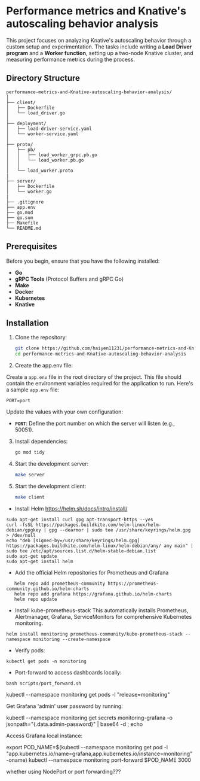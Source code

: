 # Performance metrics and Knative's autoscaling behavior analysis

This project focuses on analyzing Knative's autoscaling behavior through a custom setup and experimentation. The tasks include writing a **Load Driver program** and a **Worker function**, setting up a two-node Knative cluster, and measuring performance metrics during the process.

## Directory Structure

```plaintext
performance-metrics-and-Knative-autoscaling-behavior-analysis/
│
├── client/
│   ├── Dockerfile
│   └── load_driver.go
│
├── deployment/
│   ├── load-driver-service.yaml
│   └── worker-service.yaml
│
├── proto/
│   ├── pb/
│   │   ├── load_worker_grpc.pb.go
│   │   └── load_worker.pb.go
│   │
│   └── load_worker.proto
|
├── server/
│   ├── Dockerfile
│   └── worker.go
|
├── .gitignore
├── app.env
├── go.mod
├── go.sum
├── Makefile
└── README.md
```

## Prerequisites

Before you begin, ensure that you have the following installed:

- **Go**
- **gRPC Tools** (Protocol Buffers and gRPC Go)
- **Make**
- **Docker**
- **Kubernetes**
- **Knative**

## Installation

1. Clone the repository:

   ```bash
   git clone https://github.com/haiyen11231/performance-metrics-and-Knative-autoscaling-behavior-analysis.git
   cd performance-metrics-and-Knative-autoscaling-behavior-analysis
   ```

2. Create the app.env file:

Create a `app.env` file in the root directory of the project. This file should contain the environment variables required for the application to run. Here's a sample `app.env` file:

```env
PORT=port
```

Update the values with your own configuration:

- **`PORT`**: Define the port number on which the server will listen (e.g., 50051).

3. Install dependencies:

   ```bash
   go mod tidy
   ```

4. Start the development server:

   ```bash
   make server
   ```

5. Start the development client:

   ```bash
   make client
   ```

- Install Helm
  https://helm.sh/docs/intro/install/

```
sudo apt-get install curl gpg apt-transport-https --yes
curl -fsSL https://packages.buildkite.com/helm-linux/helm-debian/gpgkey | gpg --dearmor | sudo tee /usr/share/keyrings/helm.gpg > /dev/null
echo "deb [signed-by=/usr/share/keyrings/helm.gpg] https://packages.buildkite.com/helm-linux/helm-debian/any/ any main" | sudo tee /etc/apt/sources.list.d/helm-stable-debian.list
sudo apt-get update
sudo apt-get install helm
```

- Add the official Helm repositories for Prometheus and Grafana

```
   helm repo add prometheus-community https://prometheus-community.github.io/helm-charts
   helm repo add grafana https://grafana.github.io/helm-charts
   helm repo update
```

- Install kube-prometheus-stack
  This automatically installs Prometheus, Alertmanager, Grafana, ServiceMonitors for comprehensive Kubernetes monitoring.

```
helm install monitoring prometheus-community/kube-prometheus-stack --namespace monitoring --create-namespace
```

- Verify pods:

```
kubectl get pods -n monitoring
```

- Port-forward to access dashboards locally:

```
bash scripts/port_forward.sh
```

kubectl --namespace monitoring get pods -l "release=monitoring"

Get Grafana 'admin' user password by running:

kubectl --namespace monitoring get secrets monitoring-grafana -o jsonpath="{.data.admin-password}" | base64 -d ; echo

Access Grafana local instance:

export POD_NAME=$(kubectl --namespace monitoring get pod -l "app.kubernetes.io/name=grafana,app.kubernetes.io/instance=monitoring" -oname)
kubectl --namespace monitoring port-forward $POD_NAME 3000

whether using NodePort or port forwarding???

